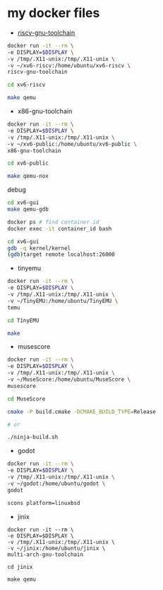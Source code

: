 # my docker files

* [riscv-gnu-toolchain](https://github.com/riscv-collab/riscv-gnu-toolchain)

```sh
docker run -it --rm \
-e DISPLAY=$DISPLAY \
-v /tmp/.X11-unix:/tmp/.X11-unix \
-v ~/xv6-riscv:/home/ubuntu/xv6-riscv \
riscv-gnu-toolchain

cd xv6-riscv

make qemu
```

* x86-gnu-toolchain

```sh
docker run -it --rm \
-e DISPLAY=$DISPLAY \
-v /tmp/.X11-unix:/tmp/.X11-unix \
-v ~/xv6-public:/home/ubuntu/xv6-public \
x86-gnu-toolchain

cd xv6-public

make qemu-nox
```

debug

```sh
cd xv6-gui
make qemu-gdb
```

```sh
docker ps # find container id
docker exec -it container_id bash
```

```sh
cd xv6-gui
gdb -q kernel/kernel
(gdb)target remote localhost:26000
```

* tinyemu

```sh
docker run -it --rm \
-e DISPLAY=$DISPLAY \
-v /tmp/.X11-unix:/tmp/.X11-unix \
-v ~/TinyEMU:/home/ubuntu/TinyEMU \
temu

cd TinyEMU

make
```

* musescore

```sh
docker run -it --rm \
-e DISPLAY=$DISPLAY \
-v /tmp/.X11-unix:/tmp/.X11-unix \
-v ~/MuseScore:/home/ubuntu/MuseScore \
musescore

cd MuseScore

cmake -P build.cmake -DCMAKE_BUILD_TYPE=Release

# or

./ninja-build.sh
```

* godot

```sh
docker run -it --rm \
-e DISPLAY=$DISPLAY \
-v /tmp/.X11-unix:/tmp/.X11-unix \
-v ~/godot:/home/ubuntu/godot \
godot

scons platform=linuxbsd
```

* jinix
```
docker run -it --rm \
-e DISPLAY=$DISPLAY \
-v /tmp/.X11-unix:/tmp/.X11-unix \
-v ~/jinix:/home/ubuntu/jinix \
multi-arch-gnu-toolchain

cd jinix

make qemu
```
